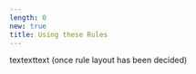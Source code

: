 ```yaml
---
length: 0
new: true
title: Using these Rules
---
```


textexttext (once rule layout has been decided)
